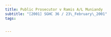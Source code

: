 ```yaml
---
title: Public Prosecutor v Ramis A/L Muniandy 
subtitle: "[2001] SGHC 36 / 23\_February\_2001"
tags:


---
```


